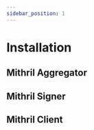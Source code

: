```yaml
---
sidebar_position: 1
---
```


# Installation

## Mithril Aggregator

## Mithril Signer

## Mithril Client